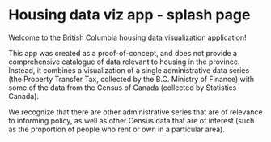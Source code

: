 # Housing data viz app - splash page

Welcome to the British Columbia housing data visualization application!

This app was created as a proof-of-concept, and does not provide a comprehensive catalogue of data relevant to housing in the province. Instead, it combines a visualization of a single administrative data series (the Property Transfer Tax, collected by the B.C. Ministry of Finance) with some of the data from the Census of Canada (collected by Statistics Canada).

We recognize that there are other administrative series that are of relevance to informing policy, as well as other Census data that are of interest (such as the proportion of people who rent or own in a particular area).


